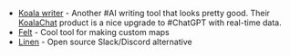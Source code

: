 - [Koala writer](https://koala.sh/) - Another #AI writing tool that looks pretty good. Their [KoalaChat](https://koala.sh/chat) product is a nice upgrade to #ChatGPT with real-time data.
- [Felt](https://felt.com/product) - Cool tool for making custom maps
- [Linen](https://www.linen.dev/) - Open source Slack/Discord alternative